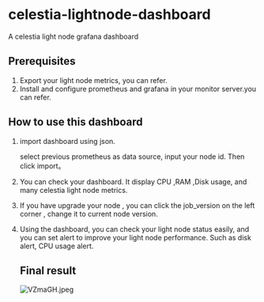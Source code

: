 # celestia-lightnode-dashboard
A celestia light node grafana dashboard

## Prerequisites

1. Export your light node metrics, you can refer.
2. Install and configure prometheus and grafana in your monitor server.you can refer.

## How to use this dashboard

1. import dashboard using json.

   select previous prometheus as data source,  input your node id. Then click import。

2. You can check your dashboard. It display CPU ,RAM ,Disk usage, and many celestia light node metrics. 

3. If you have upgrade your node , you can click the job_version on the left corner , change it to current node version.

4. Using the dashboard, you can check your light node status easily, and you can set alert to improve your light node performance. Such as disk alert, CPU usage alert.

   ## Final result

   

   ![VZmaGH.jpeg](https://i.328888.xyz/2023/05/15/VZmaGH.jpeg)

  

